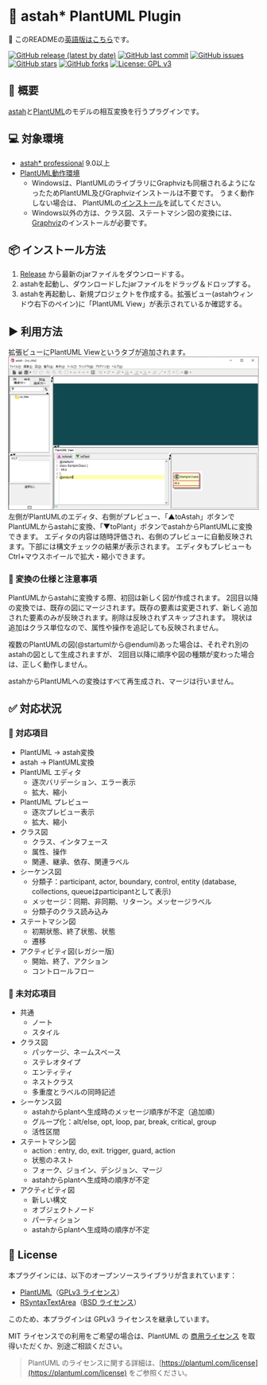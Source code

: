# 🌿 astah* PlantUML Plugin

📘 このREADMEの[英語版はこちら](./README.md)です。

[![GitHub release (latest by date)](https://img.shields.io/github/v/release/ChangeVision/astah-plantuml-plugin)](https://github.com/ChangeVision/astah-plantuml-plugin/releases)
[![GitHub last commit](https://img.shields.io/github/last-commit/ChangeVision/astah-plantuml-plugin)](https://github.com/ChangeVision/astah-plantuml-plugin/commits/)
[![GitHub issues](https://img.shields.io/github/issues/ChangeVision/astah-plantuml-plugin)](https://github.com/ChangeVision/astah-plantuml-plugin/issues)
[![GitHub stars](https://img.shields.io/github/stars/ChangeVision/astah-plantuml-plugin)](https://github.com/ChangeVision/astah-plantuml-plugin/stargazers)
[![GitHub forks](https://img.shields.io/github/forks/ChangeVision/astah-plantuml-plugin)](https://github.com/ChangeVision/astah-plantuml-plugin/network)
[![License: GPL v3](https://img.shields.io/badge/license-GPLv3-blue.svg)](https://www.gnu.org/licenses/gpl-3.0)

## 📝 概要

[astah](https://astah.change-vision.com)と[PlantUML](https://plantuml.com)のモデルの相互変換を行うプラグインです。

## 💻 対象環境

- [astah* professional](https://astah.change-vision.com/ja/product/astah-professional.html) 9.0以上
- [PlantUML動作環境](https://plantuml.com/starting)
   - Windowsは、PlantUMLのライブラリにGraphvizも同梱されるようになったためPlantUML及びGraphvizインストールは不要です。 うまく動作しない場合は、 PlantUMLの[インストール](https://plantuml.com/starting)を試してください。
   - Windows以外の方は、クラス図、ステートマシン図の変換には、[Graphviz](https://plantuml.com/graphviz-dot)のインストールが必要です。

## 📦 インストール方法

1. [Release](https://github.com/ChangeVision/astah-plantuml-plugin/releases) から最新のjarファイルをダウンロードする。
2. astahを起動し、ダウンロードしたjarファイルをドラッグ＆ドロップする。
3. astahを再起動し、新規プロジェクトを作成する。拡張ビュー(astahウィンドウ右下のペイン)に「PlantUML View」が表示されているか確認する。

## ▶️ 利用方法

拡張ビューにPlantUML Viewというタブが追加されます。
![snapshot](https://github.com/ChangeVision/astah-plantuml-plugin/blob/images/img/snapshot.png?raw=true)
左側がPlantUMLのエディタ、右側がプレビュー、「▲toAstah」ボタンでPlantUMLからastahに変換、「▼toPlant」ボタンでastahからPlantUMLに変換できます。
エディタの内容は随時評価され、右側のプレビューに自動反映されます。下部には構文チェックの結果が表示されます。 エディタもプレビューもCtrl+マウスホイールで拡大・縮小できます。

### 🔄 変換の仕様と注意事項

PlantUMLからastahに変換する際、初回は新しく図が作成されます。 2回目以降の変換では、既存の図にマージされます。既存の要素は変更されず、新しく追加された要素のみが反映されます。削除は反映されずスキップされます。
現状は追加はクラス単位なので、属性や操作を追記しても反映されません。

複数のPlantUMLの図(@startumlから@enduml)あった場合は、それぞれ別のastahの図として生成されますが、 2回目以降に順序や図の種類が変わった場合は、正しく動作しません。

astahからPlantUMLへの変換はすべて再生成され、マージは行いません。

## ✅ 対応状況

### 📌 対応項目

- PlantUML → astah変換
- astah → PlantUML変換
- PlantUML エディタ
  - 逐次バリデーション、エラー表示
  - 拡大、縮小
- PlantUML プレビュー
  - 逐次プレビュー表示
  - 拡大、縮小
- クラス図
  - クラス、インタフェース
  - 属性、操作
  - 関連、継承、依存、関連ラベル
- シーケンス図
  - 分類子：participant, actor, boundary, control, entity
    (database, collections, queueはparticipantとして表示)
  - メッセージ：同期、非同期、リターン。メッセージラベル
  - 分類子のクラス読み込み 
- ステートマシン図
  - 初期状態、終了状態、状態
  - 遷移
- アクティビティ図(レガシー版)
  - 開始、終了、アクション
  - コントロールフロー

### 🚧 未対応項目

- 共通
    - ノート
    - スタイル
- クラス図
    - パッケージ、ネームスペース
    - ステレオタイプ
    - エンティティ
    - ネストクラス
    - 多重度とラベルの同時記述
- シーケンス図
    - astahからplantへ生成時のメッセージ順序が不定（追加順）
    - グループ化：alt/else, opt, loop, par, break, critical, group
    - 活性区間
- ステートマシン図
    - action : entry, do, exit. trigger, guard, action
    - 状態のネスト
    - フォーク、ジョイン、デシジョン、マージ
    - astahからplantへ生成時の順序が不定
- アクティビティ図
    - 新しい構文
    - オブジェクトノード
    - パーティション
    - astahからplantへ生成時の順序が不定

## 📄 License

本プラグインには、以下のオープンソースライブラリが含まれています：

- [PlantUML](https://plantuml.com/)（[GPLv3 ライセンス](https://www.gnu.org/licenses/gpl-3.0.html)）
- [RSyntaxTextArea](https://github.com/bobbylight/RSyntaxTextArea)（[BSD ライセンス](https://github.com/bobbylight/RSyntaxTextArea/blob/master/LICENSE.txt)）

このため、本プラグインは GPLv3 ライセンスを継承しています。

MIT ライセンスでの利用をご希望の場合は、PlantUML の [商用ライセンス](https://plantuml.com/purchase) を取得いただくか、別途ご相談ください。

> PlantUML のライセンスに関する詳細は、[https://plantuml.com/license](https://plantuml.com/license) をご参照ください。

